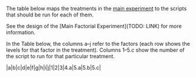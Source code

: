 The table below maps the treatments in the [main experiment](link) to the scripts that should be run for each of them.

See the design of the [Main Factorial Experiment](TODO: LINK) for more information.

In the Table below, the columns a–j refer to the factors (each row shows the levels for that factor in the treatment). Columns 1–5.c show the number of the script to run for that particular treatment.

|a|b|c|d|e|f|g|h|i|j|1|2|3|4.a|5.a|5.b|5.c|
